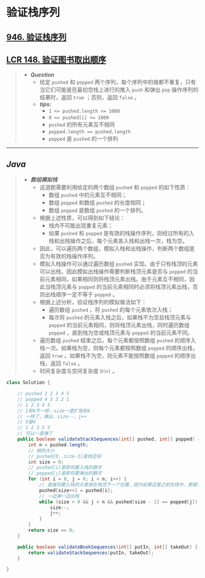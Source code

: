 # 验证栈序列

## [946. 验证栈序列](https://leetcode.cn/problems/validate-stack-sequences/)

## [LCR 148. 验证图书取出顺序](https://leetcode.cn/problems/zhan-de-ya-ru-dan-chu-xu-lie-lcof/)

> - ***Question***
>   - 给定 `pushed` 和 `popped` 两个序列，每个序列中的值都不重复，只有当它们可能是在最初空栈上进行的推入 `push` 和弹出 `pop` 操作序列的结果时，返回 `true` ；否则，返回 `false` 。
>   - ***tips:***
>     - `1 <= pushed.length <= 1000`
>     - `0 <= pushed[i] <= 1000`
>     - `pushed` 的所有元素互不相同
>     - `popped.length == pushed.length`
>     - `popped` 是 `pushed` 的一个排列

---

## *Java*

> - ***数组模拟栈***
>   - 这道题需要利用给定的两个数组 `pushed` 和 `popped` 的如下性质：
>     - 数组 `pushed` 中的元素互不相同；
>     - 数组 `popped`  和数组 `pushed` 的长度相同；
>     - 数组 `popped` 是数组 `pushed` 的一个排列。
>   - 根据上述性质，可以得到如下结论：
>     - 栈内不可能出现重复元素；
>     - 如果 `pushed` 和 `popped` 是有效的栈操作序列，则经过所有的入栈和出栈操作之后，每个元素各入栈和出栈一次，栈为空。
>   - 因此，可以遍历两个数组，模拟入栈和出栈操作，判断两个数组是否为有效的栈操作序列。
>   - 模拟入栈操作可以通过遍历数组 `pushed` 实现。由于只有栈顶的元素可以出栈，因此模拟出栈操作需要判断栈顶元素是否与 `popped`  的当前元素相同，如果相同则将栈顶元素出栈。由于元素互不相同，因此当栈顶元素与 `popped` 的当前元素相同时必须将栈顶元素出栈，否则出栈顺序一定不等于 `popped` 。
>   - 根据上述分析，验证栈序列的模拟做法如下：
>     - 遍历数组 `pushed` ，将 `pushed` 的每个元素依次入栈；
>     - 每次将 `pushed` 的元素入栈之后，如果栈不为空且栈顶元素与 `popped` 的当前元素相同，则将栈顶元素出栈，同时遍历数组 `popped` ，直到栈为空或栈顶元素与 `popped` 的当前元素不同。
>   - 遍历数组 `pushed` 结束之后，每个元素都按照数组 `pushed` 的顺序入栈一次。如果栈为空，则每个元素都按照数组 `popped` 的顺序出栈，返回 `true` 。如果栈不为空，则元素不能按照数组 `popped` 的顺序出栈，返回 `false` 。
>   - 时间复杂度与空间复杂度 `O(n)` 。

```java
class Solution {

    // pushed 1 2 3 4 5
    // popped 4 5 3 2 1
    // 1 2 3 4 5
    // 1和4不一样，size一直扩张到4
    // 一样了，弹出，size--，j++
    // 5替4
    // 1 2 3 5 5
    // 可以一直弹了
    public boolean validateStackSequences(int[] pushed, int[] popped) {
        int n = pushed.length;
        // 栈的大小
        // pushed[0..size-1]是栈空间
        int size = 0;
        // pushed[i]是即将要入栈的数字
        // popped[j]是即将要弹出的数字
        for (int i = 0, j = 0; i < n; i++) {
            // 直接将要入栈的元素放在栈顶下一个位置，因为如果这里之前在栈中，那就一定弹出了，不然不可能是当前位置的数字入栈
            pushed[size++] = pushed[i];
            // 一边弹一边出栈
            while (size > 0 && j < n && pushed[size - 1] == popped[j]) {
                size--;
                j++;
            }
        }
        return size == 0;
    }

    public boolean validateBookSequences(int[] putIn, int[] takeOut) {
        return validateStackSequences(putIn, takeOut);
    }

}
```
